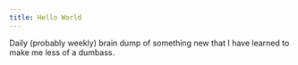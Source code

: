 ```yaml
---
title: Hello World
---
```

Daily (probably weekly) brain dump of something new that I have learned to make me less of a dumbass.
